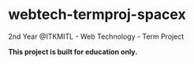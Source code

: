# webtech-termproj-spacex
2nd Year @ITKMITL - Web Technology - Term Project

**This project is built for education only.**
